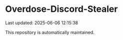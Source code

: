 # Overdose-Discord-Stealer

Last updated: 2025-06-06 12:15:38

This repository is automatically maintained.
